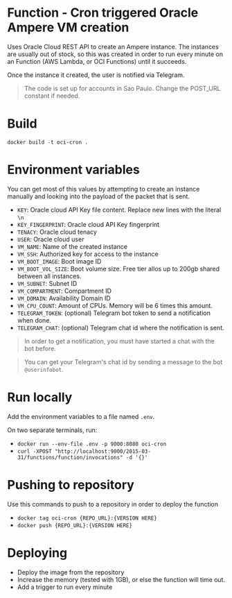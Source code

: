 # Function - Cron triggered Oracle Ampere VM creation

Uses Oracle Cloud REST API to create an Ampere instance. The instances are usually out of stock, so this was created in order to run every minute on an Function (AWS Lambda, or OCI Functions) until it succeeds.

Once the instance it created, the user is notified via Telegram.

> The code is set up for accounts in Sao Paulo. Change the POST_URL constant if needed.

# Build

`docker build -t oci-cron .`

# Environment variables

You can get most of this values by attempting to create an instance manually and looking into the payload of the packet that is sent.

- `KEY`: Oracle cloud API Key file content. Replace new lines with the literal `\n`
- `KEY_FINGERPRINT`: Oracle cloud API Key fingerprint
- `TENACY`: Oracle cloud tenacy
- `USER`: Oracle cloud user
- `VM_NAME`: Name of the created instance
- `VM_SSH`: Authorized key for access to the instance
- `VM_BOOT_IMAGE`: Boot image ID
- `VM_BOOT_VOL_SIZE`: Boot volume size. Free tier allos up to 200gb shared between all instances.
- `VM_SUBNET`: Subnet ID
- `VM_COMPARTMENT`: Compartment ID
- `VM_DOMAIN`: Availability Domain ID
- `VM_CPU_COUNT`: Amount of CPUs. Memory will be 6 times this amount.
- `TELEGRAM_TOKEN`: (optional) Telegram bot token to send a notification when done.
- `TELEGRAM_CHAT`: (optional) Telegram chat id where the notification is sent.

> In order to get a notification, you must have started a chat with the bot before.

> You can get your Telegram's chat id by sending a message to the bot `@userinfobot`.

# Run locally

Add the environment variables to a file named `.env`.

On two separate terminals, run:

- `docker run --env-file .env -p 9000:8080 oci-cron`
- `curl -XPOST "http://localhost:9000/2015-03-31/functions/function/invocations" -d '{}'`

# Pushing to repository

Use this commands to push to a repository in order to deploy the function

- `docker tag oci-cron {REPO_URL}:{VERSION HERE}`
- `docker push {REPO_URL}:{VERSION HERE}`

# Deploying

- Deploy the image from the repository
- Increase the memory (tested with 1GB), or else the function will time out.
- Add a trigger to run every minute
